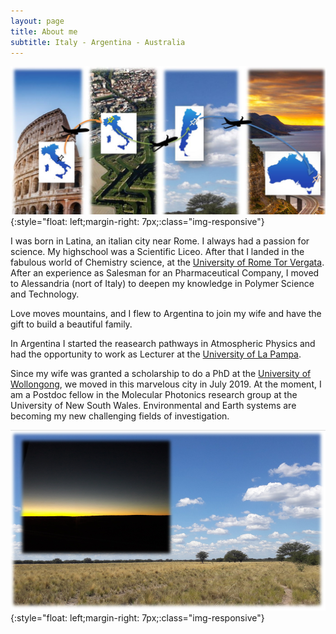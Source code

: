```yaml
---
layout: page
title: About me
subtitle: Italy - Argentina - Australia
---
```

![Travelling](/assets/img/Travel.JPG){:style="float: left;margin-right: 7px;:class="img-responsive"} <br />

I was born in Latina, an italian city near Rome. I always had a passion for science. My highschool was a Scientific Liceo. After that I landed in the fabulous world of Chemistry science, at the [University of Rome Tor Vergata](https://en.uniroma2.it/). After an experience as Salesman for an Pharmaceutical Company, I moved to Alessandria (nort of Italy) to deepen my knowledge in Polymer Science and Technology. <br />

Love moves mountains, and I flew to Argentina to join my wife and have the gift to build a beautiful family. <br />

In Argentina I started the reasearch pathways in Atmospheric Physics and had the opportunity to work as Lecturer at the [University of La Pampa](http://www.unlpam.edu.ar/). <br />

Since my wife was granted a scholarship to do a PhD at the [University of Wollongong](https://www.uow.edu.au/), we moved in this marvelous city in July 2019. At the moment, I am a Postdoc fellow in the Molecular Photonics research group at the University of New South Wales. Environmental and Earth systems are becoming my new challenging fields of investigation. 

![Pampa](/assets/img/footer.PNG){:style="float: left;margin-right: 7px;:class="img-responsive"}

